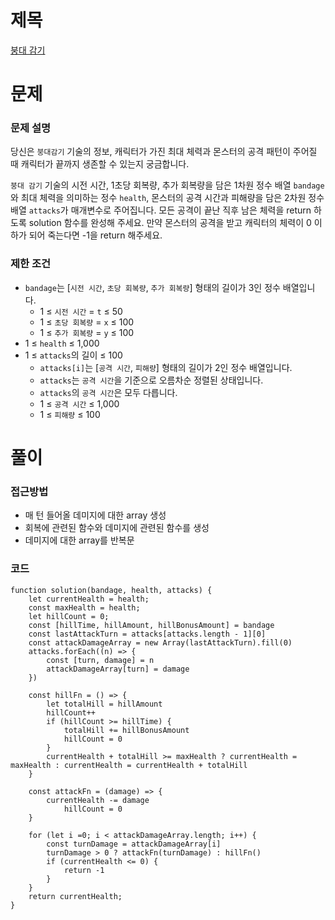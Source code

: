 # 제목

[붕대 감기](https://school.programmers.co.kr/learn/courses/30/lessons/250137)

# 문제

### 문제 설명

당신은 `붕대감기` 기술의 정보, 캐릭터가 가진 최대 체력과 몬스터의 공격 패턴이 주어질 때 캐릭터가 끝까지 생존할 수 있는지 궁금합니다.

`붕대 감기` 기술의 시전 시간, 1초당 회복량, 추가 회복량을 담은 1차원 정수 배열 `bandage`와 최대 체력을 의미하는 정수 `health`, 몬스터의 공격 시간과 피해량을 담은 2차원 정수 배열 `attacks`가 매개변수로 주어집니다. 모든 공격이 끝난 직후 남은 체력을 return 하도록 solution 함수를 완성해 주세요. 만약 몬스터의 공격을 받고 캐릭터의 체력이 0 이하가 되어 죽는다면 -1을 return 해주세요.

### 제한 조건

- `bandage`는 [`시전 시간`, `초당 회복량`, `추가 회복량`] 형태의 길이가 3인 정수 배열입니다.
  - 1 ≤ `시전 시간` = `t` ≤ 50
  - 1 ≤ `초당 회복량` = `x` ≤ 100
  - 1 ≤ `추가 회복량` = `y` ≤ 100
- 1 ≤ `health` ≤ 1,000
- 1 ≤ `attacks`의 길이 ≤ 100
  - `attacks[i]`는 [`공격 시간`, `피해량`] 형태의 길이가 2인 정수 배열입니다.
  - `attacks`는 `공격 시간`을 기준으로 오름차순 정렬된 상태입니다.
  - `attacks`의 `공격 시간`은 모두 다릅니다.
  - 1 ≤ `공격 시간` ≤ 1,000
  - 1 ≤ `피해량` ≤ 100

# 풀이

### 접근방법

- 매 턴 들어올 데미지에 대한 array 생성
- 회복에 관련된 함수와 데미지에 관련된 함수를 생성
- 데미지에 대한 array를 반복문

### 코드

```
function solution(bandage, health, attacks) {
    let currentHealth = health;
    const maxHealth = health;
    let hillCount = 0;
    const [hillTime, hillAmount, hillBonusAmount] = bandage
    const lastAttackTurn = attacks[attacks.length - 1][0]
    const attackDamageArray = new Array(lastAttackTurn).fill(0)
    attacks.forEach((n) => {
        const [turn, damage] = n
        attackDamageArray[turn] = damage
    })

    const hillFn = () => {
        let totalHill = hillAmount
        hillCount++
        if (hillCount >= hillTime) {
            totalHill += hillBonusAmount
            hillCount = 0
        }
        currentHealth + totalHill >= maxHealth ? currentHealth = maxHealth : currentHealth = currentHealth + totalHill
    }

    const attackFn = (damage) => {
        currentHealth -= damage
            hillCount = 0
    }

    for (let i =0; i < attackDamageArray.length; i++) {
        const turnDamage = attackDamageArray[i]
        turnDamage > 0 ? attackFn(turnDamage) : hillFn()
        if (currentHealth <= 0) {
            return -1
        }
    }
    return currentHealth;
}
```
